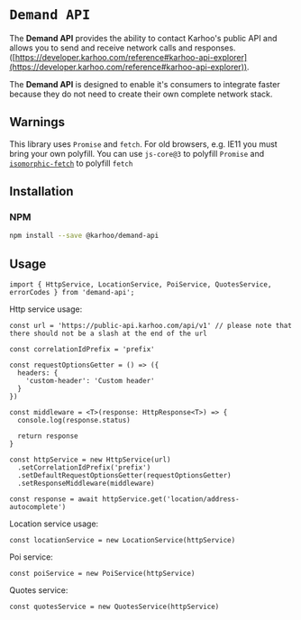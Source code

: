 # `Demand API`

The **Demand API** provides the ability to contact Karhoo's public API and allows you to send and receive network calls and responses. ([https://developer.karhoo.com/reference#karhoo-api-explorer](https://developer.karhoo.com/reference#karhoo-api-explorer)).

The **Demand API** is designed to enable it's consumers to integrate faster because they do not need to create their own complete network stack.

## Warnings

This library uses `Promise` and `fetch`. For old browsers, e.g. IE11 you must bring your own polyfill. You can use `js-core@3` to polyfill `Promise` and [`isomorphic-fetch`](https://www.npmjs.com/package/isomorphic-fetch) to polyfill `fetch`

## Installation

### NPM

```sh
npm install --save @karhoo/demand-api
```

## Usage

```
import { HttpService, LocationService, PoiService, QuotesService, errorCodes } from 'demand-api';
```

Http service usage:

```
const url = 'https://public-api.karhoo.com/api/v1' // please note that there should not be a slash at the end of the url

const correlationIdPrefix = 'prefix'

const requestOptionsGetter = () => ({
  headers: {
    'custom-header': 'Custom header'
  }
})

const middleware = <T>(response: HttpResponse<T>) => {
  console.log(response.status)

  return response
}

const httpService = new HttpService(url)
  .setCorrelationIdPrefix('prefix')
  .setDefaultRequestOptionsGetter(requestOptionsGetter)
  .setResponseMiddleware(middleware)

const response = await httpService.get('location/address-autocomplete')
```

Location service usage:

```
const locationService = new LocationService(httpService)
```

Poi service:

```
const poiService = new PoiService(httpService)
```

Quotes service:

```
const quotesService = new QuotesService(httpService)
```
